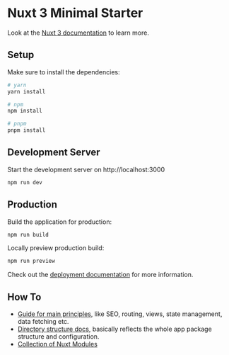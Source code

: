# Nuxt 3 Minimal Starter

Look at the [Nuxt 3 documentation](https://nuxt.com/docs/getting-started/introduction) to learn more.

## Setup

Make sure to install the dependencies:

```bash
# yarn
yarn install

# npm
npm install

# pnpm
pnpm install
```

## Development Server

Start the development server on http://localhost:3000

```bash
npm run dev
```

## Production

Build the application for production:

```bash
npm run build
```

Locally preview production build:

```bash
npm run preview
```

Check out the [deployment documentation](https://nuxt.com/docs/getting-started/deployment) for more information.

## How To

- [Guide for main principles](https://nuxt.com/docs/getting-started/introduction), like SEO, routing, views, state management, data fetching etc.
- [Directory structure docs](https://nuxt.com/docs/guide/directory-structure/nuxt), basically reflects the whole app package structure and configuration.
- [Collection of Nuxt Modules](https://nuxt.com/modules)
